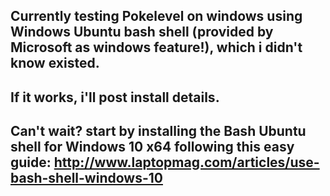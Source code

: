 ## Currently testing Pokelevel on windows using Windows Ubuntu bash shell (provided by Microsoft as windows feature!), which i didn't know existed.
## If it works, i'll post install details.
## Can't wait? start by installing the Bash Ubuntu shell for Windows 10 x64 following this easy guide: http://www.laptopmag.com/articles/use-bash-shell-windows-10
